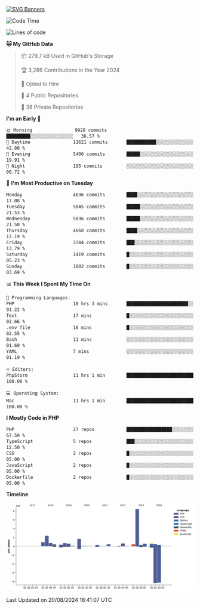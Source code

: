 [![SVG Banners](https://svg-banners.vercel.app/api?type=glitch&text1=Gere_Lajos%F0%9F%92%BB&width=800&height=400)](https://github.com/Akshay090/svg-banners)

<!--START_SECTION:waka-->
![Code Time](http://img.shields.io/badge/Code%20Time-1%2C829%20hrs%2042%20mins-blue)

![Lines of code](https://img.shields.io/badge/From%20Hello%20World%20I%27ve%20Written-19.9%20million%20lines%20of%20code-blue)

**🐱 My GitHub Data** 

> 📦 279.7 kB Used in GitHub's Storage 
 > 
> 🏆 3,286 Contributions in the Year 2024
 > 
> 💼 Opted to Hire
 > 
> 📜 4 Public Repositories 
 > 
> 🔑 38 Private Repositories 
 > 
**I'm an Early 🐤** 

```text
🌞 Morning                9928 commits        █████████░░░░░░░░░░░░░░░░   36.57 % 
🌆 Daytime                11621 commits       ███████████░░░░░░░░░░░░░░   42.80 % 
🌃 Evening                5406 commits        █████░░░░░░░░░░░░░░░░░░░░   19.91 % 
🌙 Night                  195 commits         ░░░░░░░░░░░░░░░░░░░░░░░░░   00.72 % 
```
📅 **I'm Most Productive on Tuesday** 

```text
Monday                   4636 commits        ████░░░░░░░░░░░░░░░░░░░░░   17.08 % 
Tuesday                  5845 commits        █████░░░░░░░░░░░░░░░░░░░░   21.53 % 
Wednesday                5836 commits        █████░░░░░░░░░░░░░░░░░░░░   21.50 % 
Thursday                 4668 commits        ████░░░░░░░░░░░░░░░░░░░░░   17.19 % 
Friday                   3744 commits        ███░░░░░░░░░░░░░░░░░░░░░░   13.79 % 
Saturday                 1419 commits        █░░░░░░░░░░░░░░░░░░░░░░░░   05.23 % 
Sunday                   1002 commits        █░░░░░░░░░░░░░░░░░░░░░░░░   03.69 % 
```


📊 **This Week I Spent My Time On** 

```text
💬 Programming Languages: 
PHP                      10 hrs 3 mins       ███████████████████████░░   91.22 % 
Text                     17 mins             █░░░░░░░░░░░░░░░░░░░░░░░░   02.66 % 
.env file                16 mins             █░░░░░░░░░░░░░░░░░░░░░░░░   02.55 % 
Bash                     11 mins             ░░░░░░░░░░░░░░░░░░░░░░░░░   01.69 % 
YAML                     7 mins              ░░░░░░░░░░░░░░░░░░░░░░░░░   01.19 % 

🔥 Editors: 
PhpStorm                 11 hrs 1 min        █████████████████████████   100.00 % 

💻 Operating System: 
Mac                      11 hrs 1 min        █████████████████████████   100.00 % 
```

**I Mostly Code in PHP** 

```text
PHP                      27 repos            █████████████████░░░░░░░░   67.50 % 
TypeScript               5 repos             ███░░░░░░░░░░░░░░░░░░░░░░   12.50 % 
CSS                      2 repos             █░░░░░░░░░░░░░░░░░░░░░░░░   05.00 % 
JavaScript               2 repos             █░░░░░░░░░░░░░░░░░░░░░░░░   05.00 % 
Dockerfile               2 repos             █░░░░░░░░░░░░░░░░░░░░░░░░   05.00 % 
```



**Timeline**

![Lines of Code chart](https://raw.githubusercontent.com/gere-lajos/gere-lajos/main/assets/bar_graph.png)


 Last Updated on 20/08/2024 18:41:07 UTC
<!--END_SECTION:waka-->

